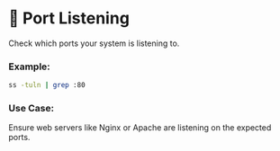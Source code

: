 # 📡 Port Listening

Check which ports your system is listening to.

### Example:
```bash
ss -tuln | grep :80
```

### Use Case:
Ensure web servers like Nginx or Apache are listening on the expected ports.
